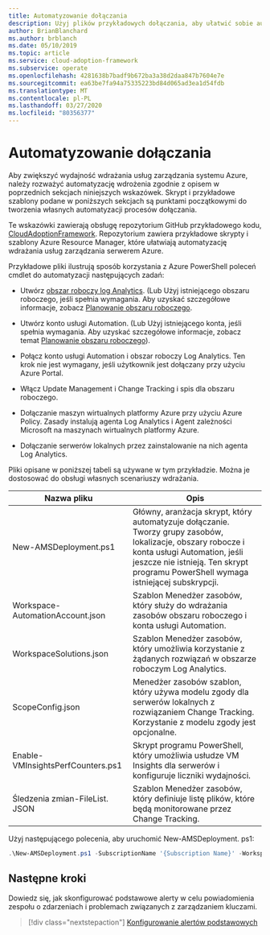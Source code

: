 ```yaml
---
title: Automatyzowanie dołączania
description: Użyj plików przykładowych dołączania, aby ułatwić sobie automatyzację wdrożenia usług zarządzania serwerem Azure w celu zwiększenia wydajności.
author: BrianBlanchard
ms.author: brblanch
ms.date: 05/10/2019
ms.topic: article
ms.service: cloud-adoption-framework
ms.subservice: operate
ms.openlocfilehash: 4281638b7badf9b672ba3a38d2daa847b7604e7e
ms.sourcegitcommit: ea63be7fa94a75335223bd84d065ad3ea1d54fdb
ms.translationtype: MT
ms.contentlocale: pl-PL
ms.lasthandoff: 03/27/2020
ms.locfileid: "80356377"
---
```

# <a name="automate-onboarding"></a>Automatyzowanie dołączania

Aby zwiększyć wydajność wdrażania usług zarządzania systemu Azure, należy rozważyć automatyzację wdrożenia zgodnie z opisem w poprzednich sekcjach niniejszych wskazówek. Skrypt i przykładowe szablony podane w poniższych sekcjach są punktami początkowymi do tworzenia własnych automatyzacji procesów dołączania.

Te wskazówki zawierają obsługę repozytorium GitHub przykładowego kodu, [CloudAdoptionFramework](https://aka.ms/caf/manage/automation-samples). Repozytorium zawiera przykładowe skrypty i szablony Azure Resource Manager, które ułatwiają automatyzację wdrażania usług zarządzania serwerem Azure.

Przykładowe pliki ilustrują sposób korzystania z Azure PowerShell poleceń cmdlet do automatyzacji następujących zadań:

- Utwórz [obszar roboczy log Analytics](https://docs.microsoft.com/azure/azure-monitor/platform/manage-access). (Lub Użyj istniejącego obszaru roboczego, jeśli spełnia wymagania. Aby uzyskać szczegółowe informacje, zobacz [Planowanie obszaru roboczego](./prerequisites.md#log-analytics-workspace-and-automation-account-planning).

- Utwórz konto usługi Automation. (Lub Użyj istniejącego konta, jeśli spełnia wymagania. Aby uzyskać szczegółowe informacje, zobacz temat [Planowanie obszaru roboczego](./prerequisites.md#log-analytics-workspace-and-automation-account-planning)).

- Połącz konto usługi Automation i obszar roboczy Log Analytics. Ten krok nie jest wymagany, jeśli użytkownik jest dołączany przy użyciu Azure Portal.

- Włącz Update Management i Change Tracking i spis dla obszaru roboczego.

- Dołączanie maszyn wirtualnych platformy Azure przy użyciu Azure Policy. Zasady instalują agenta Log Analytics i Agent zależności Microsoft na maszynach wirtualnych platformy Azure.

- Dołączanie serwerów lokalnych przez zainstalowanie na nich agenta Log Analytics.

Pliki opisane w poniższej tabeli są używane w tym przykładzie. Można je dostosować do obsługi własnych scenariuszy wdrażania.

| Nazwa pliku | Opis |
|-----------|-------------|
| New-AMSDeployment.ps1 | Główny, aranżacja skrypt, który automatyzuje dołączanie. Tworzy grupy zasobów, lokalizacje, obszary robocze i konta usługi Automation, jeśli jeszcze nie istnieją. Ten skrypt programu PowerShell wymaga istniejącej subskrypcji. |
| Workspace-AutomationAccount.json | Szablon Menedżer zasobów, który służy do wdrażania zasobów obszaru roboczego i konta usługi Automation. |
| WorkspaceSolutions.json | Szablon Menedżer zasobów, który umożliwia korzystanie z żądanych rozwiązań w obszarze roboczym Log Analytics. |
| ScopeConfig.json | Menedżer zasobów szablon, który używa modelu zgody dla serwerów lokalnych z rozwiązaniem Change Tracking. Korzystanie z modelu zgody jest opcjonalne. |
| Enable-VMInsightsPerfCounters.ps1 | Skrypt programu PowerShell, który umożliwia usłudze VM Insights dla serwerów i konfiguruje liczniki wydajności. |
| Śledzenia zmian-FileList. JSON | Szablon Menedżer zasobów, który definiuje listę plików, które będą monitorowane przez Change Tracking. |

Użyj następującego polecenia, aby uruchomić New-AMSDeployment. ps1:

```powershell
.\New-AMSDeployment.ps1 -SubscriptionName '{Subscription Name}' -WorkspaceName '{Workspace Name}' -WorkspaceLocation '{Azure Location}' -AutomationAccountName {Account Name} -AutomationAccountLocation {Account Location}
```

## <a name="next-steps"></a>Następne kroki

Dowiedz się, jak skonfigurować podstawowe alerty w celu powiadomienia zespołu o zdarzeniach i problemach związanych z zarządzaniem kluczami.

> [!div class="nextstepaction"]
> [Konfigurowanie alertów podstawowych](./setup-alerts.md)

